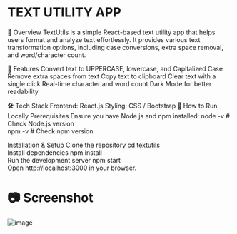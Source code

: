 # TEXT UTILITY APP

📌 Overview
TextUtils is a simple React-based text utility app that helps users format and analyze text effortlessly. It provides various text transformation options, including case conversions, extra space removal, and word/character count.

🚀 Features
Convert text to UPPERCASE, lowercase, and Capitalized Case
Remove extra spaces from text
Copy text to clipboard
Clear text with a single click
Real-time character and word count
Dark Mode for better readability

🛠 Tech Stack
Frontend: React.js
Styling: CSS / Bootstrap
🎯 How to Run Locally
Prerequisites
Ensure you have Node.js and npm installed:
node -v  # Check Node.js version  
npm -v   # Check npm version  

Installation & Setup
Clone the repository 
cd textutils  
Install dependencies
npm install  
Run the development server
npm start  
Open http://localhost:3000 in your browser.
# 📷 Screenshot
![image](https://github.com/user-attachments/assets/35a33a43-ae2b-46a0-b88e-6b3990b7e739)

 
